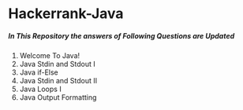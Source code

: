 # Hackerrank-Java
<h5>In This Repository the answers of Following Questions are Updated </h5>
<ol>
    <li>Welcome To Java!</li>
    <li>Java Stdin and Stdout I</li>
    <li>Java if-Else</li>
    <li>Java Stdin and Stdout II</li>
     <li>Java Loops I</li>
    <li>Java Output Formatting</li>
</ol>

